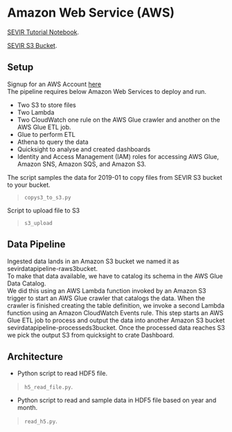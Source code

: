 # Amazon Web Service (AWS)

[SEVIR Tutorial Notebook](https://nbviewer.jupyter.org/github/MIT-AI-Accelerator/eie-sevir/blob/master/examples/SEVIR_Tutorial.ipynb). 

[SEVIR S3 Bucket](https://s3.console.aws.amazon.com/s3/buckets/sevir?prefix=data/&showversions=false). 

## Setup 
Signup for an AWS Account [here](https://console.aws.amazon.com/console/home?region=us-east-1#)  
The pipeline requires below Amazon Web Services to deploy and run.

- Two S3 to store files
- Two Lambda 
- Two CloudWatch one rule on the AWS Glue crawler and another on the AWS Glue ETL job.
- Glue to perform ETL
- Athena to query the data
- Quicksight to analyse and created dashboards
- Identity and Access Management (IAM) roles for accessing AWS Glue, Amazon SNS, Amazon SQS, and Amazon S3.

The script samples the data for 2019-01 to copy files from SEVIR S3 bucket to your bucket.
> ```copys3_to_s3.py``` 

Script to upload file to S3
> ```s3_upload```

## Data Pipeline

Ingested data lands in an Amazon S3 bucket we named it as sevirdatapipeline-raws3bucket.  
To make that data available, we have to catalog its schema in the AWS Glue Data Catalog.  
We did this using an AWS Lambda function invoked by an Amazon S3 trigger to start an AWS Glue crawler that catalogs the data. 
When the crawler is finished creating the table definition, we invoke a second Lambda function using an Amazon CloudWatch Events rule. This step starts an AWS Glue ETL job to process and output the data into another Amazon S3 bucket sevirdatapipeline-processeds3bucket.  Once the processed data reaches S3 we pick the output S3 from quicksight to crate Dashboard.

## Architecture



* Python script to read HDF5 file.
> ```h5_read_file.py```. 
* Python script to read and sample data in HDF5 file based on year and month. 
> ```read_h5.py```. 

